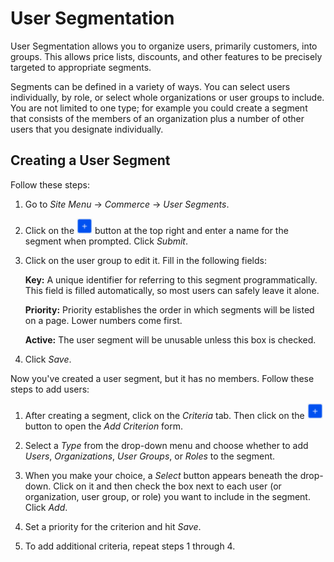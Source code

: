 # User Segmentation

User Segmentation allows you to organize users, primarily customers, into
groups. This allows price lists, discounts, and other features to be precisely
targeted to appropriate segments.

Segments can be defined in a variety of ways. You can select users individually,
by role, or select whole organizations or user groups to include. You are not
limited to one type; for example you could create a segment that consists of the
members of an organization plus a number of other users that you designate
individually.

## Creating a User Segment

Follow these steps:

1.  Go to *Site Menu* &rarr; *Commerce* &rarr; *User Segments*.

2.  Click on the ![Add](../images/icon-add.png) button at the top right and
    enter a name for the segment when prompted. Click *Submit*.

3.  Click on the user group to edit it. Fill in the following fields:

    **Key:** A unique identifier for referring to this segment programmatically.
    This field is filled automatically, so most users can safely leave it alone.

    **Priority:** Priority establishes the order in which segments will be
    listed on a page. Lower numbers come first.

    **Active:** The user segment will be unusable unless this box is checked.

4.  Click *Save*.

Now you've created a user segment, but it has no members. Follow these steps to
add users:

1.  After creating a segment, click on the *Criteria* tab. Then click on the
    ![Add](../images/icon-add.png) button to open the *Add Criterion* form.

2.  Select a *Type* from the drop-down menu and choose whether to add *Users*,
    *Organizations*, *User Groups*, or *Roles* to the segment.

3.  When you make your choice, a *Select* button appears beneath the drop-down.
    Click on it and then check the box next to each user (or organization, user
    group, or role) you want to include in the segment. Click *Add*.

4.  Set a priority for the criterion and hit *Save*.

5.  To add additional criteria, repeat steps 1 through 4. 
